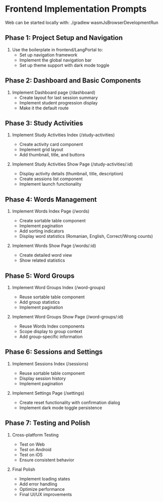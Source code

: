 # Frontend Implementation Prompts

Web can be started locally with: ./gradlew wasmJsBrowserDevelopmentRun

## Phase 1: Project Setup and Navigation
1. Use the boilerplate in frontend/LangPortal to:
   - Set up navigation framework
   - Implement the global navigation bar
   - Set up theme support with dark mode toggle

## Phase 2: Dashboard and Basic Components
1. Implement Dashboard page (/dashboard)
   - Create layout for last session summary
   - Implement student progression display
   - Make it the default route

## Phase 3: Study Activities
1. Implement Study Activities Index (/study-activities)
   - Create activity card component
   - Implement grid layout
   - Add thumbnail, title, and buttons
   
2. Implement Study Activities Show Page (/study-activities/:id)
   - Display activity details (thumbnail, title, description)
   - Create sessions list component
   - Implement launch functionality

## Phase 4: Words Management
1. Implement Words Index Page (/words)
   - Create sortable table component
   - Implement pagination
   - Add sorting indicators
   - Display word statistics (Romanian, English, Correct/Wrong counts)

2. Implement Words Show Page (/words/:id)
   - Create detailed word view
   - Show related statistics

## Phase 5: Word Groups
1. Implement Word Groups Index (/word-groups)
   - Reuse sortable table component
   - Add group statistics
   - Implement pagination

2. Implement Word Groups Show Page (/word-groups/:id)
   - Reuse Words Index components
   - Scope display to group context
   - Add group-specific information

## Phase 6: Sessions and Settings
1. Implement Sessions Index (/sessions)
   - Reuse sortable table component
   - Display session history
   - Implement pagination

2. Implement Settings Page (/settings)
   - Create reset functionality with confirmation dialog
   - Implement dark mode toggle persistence

## Phase 7: Testing and Polish
1. Cross-platform Testing
   - Test on Web
   - Test on Android
   - Test on iOS
   - Ensure consistent behavior

2. Final Polish
   - Implement loading states
   - Add error handling
   - Optimize performance
   - Final UI/UX improvements